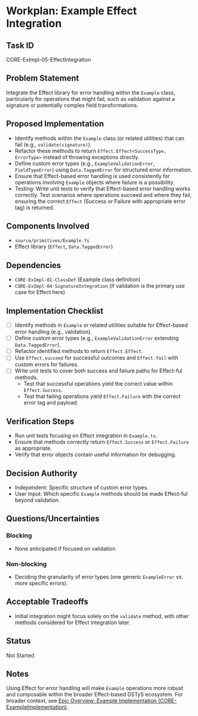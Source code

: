 # Workplan: Example Effect Integration

## Task ID
CORE-ExImpl-05-EffectIntegration

## Problem Statement
Integrate the Effect library for error handling within the `Example` class, particularly for operations that might fail, such as validation against a signature or potentially complex field transformations.

## Proposed Implementation
- Identify methods within the `Example` class (or related utilities) that can fail (e.g., `validate(signature)`).
- Refactor these methods to return `Effect.Effect<SuccessType, ErrorType>` instead of throwing exceptions directly.
- Define custom error types (e.g., `ExampleValidationError`, `FieldTypeError`) using `Data.TaggedError` for structured error information.
- Ensure that Effect-based error handling is used consistently for operations involving `Example` objects where failure is a possibility.
- Testing: Write unit tests to verify that Effect-based error handling works correctly. Test scenarios where operations succeed and where they fail, ensuring the correct `Effect` (Success or Failure with appropriate error tag) is returned.

## Components Involved
- `source/primitives/Example.ts`
- Effect library (`Effect`, `Data.TaggedError`)

## Dependencies
- `CORE-ExImpl-01-ClassDef` (Example class definition)
- `CORE-ExImpl-04-SignatureIntegration` (if validation is the primary use case for Effect here)

## Implementation Checklist
- [ ] Identify methods in `Example` or related utilities suitable for Effect-based error handling (e.g., validation).
- [ ] Define custom error types (e.g., `ExampleValidationError` extending `Data.TaggedError`).
- [ ] Refactor identified methods to return `Effect.Effect`.
- [ ] Use `Effect.succeed` for successful outcomes and `Effect.fail` with custom errors for failures.
- [ ] Write unit tests to cover both success and failure paths for Effect-ful methods.
    - Test that successful operations yield the correct value within `Effect.Success`.
    - Test that failing operations yield `Effect.Failure` with the correct error tag and payload.

## Verification Steps
- Run unit tests focusing on Effect integration in `Example.ts`.
- Ensure that methods correctly return `Effect.Success` or `Effect.Failure` as appropriate.
- Verify that error objects contain useful information for debugging.

## Decision Authority
- Independent: Specific structure of custom error types.
- User Input: Which specific `Example` methods should be made Effect-ful beyond validation.

## Questions/Uncertainties
### Blocking
- None anticipated if focused on validation.

### Non-blocking
- Deciding the granularity of error types (one generic `ExampleError` vs. more specific errors).

## Acceptable Tradeoffs
- Initial integration might focus solely on the `validate` method, with other methods considered for Effect integration later.

## Status
Not Started

## Notes
Using Effect for error handling will make `Example` operations more robust and composable within the broader Effect-based DSTyS ecosystem.
For broader context, see [Epic Overview: Example Implementation (CORE-ExampleImplementation)](../../docs/planning/workplans/CORE-ExampleImplementation.md).